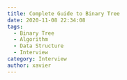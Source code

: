 ```yaml
---
title: Complete Guide to Binary Tree
date: 2020-11-08 22:34:08
tags:
  - Binary Tree
  - Algorithm
  - Data Structure
  - Interview
category: Interview
author: xavier
---
```

